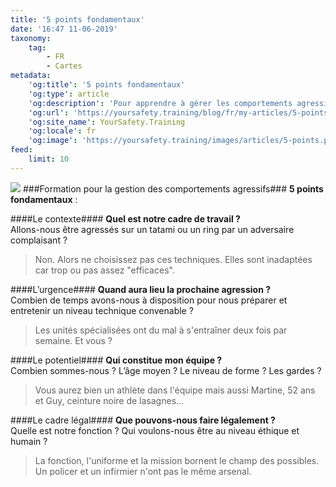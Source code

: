 ```yaml
---
title: '5 points fondamentaux'
date: '16:47 11-06-2019'
taxonomy:
    tag:
        - FR
        - Cartes
metadata:
    'og:title': '5 points fondamentaux'
    'og:type': article
    'og:description': 'Pour apprendre à gérer les comportements agressifs'
    'og:url': 'https://yoursafety.training/blog/fr/my-articles/5-points-a-verifier'
    'og:site_name': YourSafety.Training
    'og:locale': fr
    'og:image': 'https://yoursafety.training/images/articles/5-points.png'
feed:
    limit: 10
---
```


![](http://yoursafety.training/images/articles/5-points.png)
###Formation pour la gestion des comportements agressifs###
**5 points fondamentaux** :

####Le contexte####
**Quel est notre cadre de travail ?**<br> 
Allons-nous être agressés sur un tatami ou un ring par un adversaire complaisant ?
> Non. Alors ne choisissez pas ces techniques. Elles sont inadaptées car trop ou pas assez "efficaces".

####L’urgence#### 
**Quand aura lieu la prochaine agression ?**<br>
Combien de temps avons-nous à disposition pour nous préparer et entretenir un niveau technique convenable ?
> Les unités spécialisées ont du mal à s'entraîner deux fois par semaine. Et vous ?

####Le potentiel#### 
**Qui constitue mon équipe ?**<br>
Combien sommes-nous ? L’âge moyen ? Le niveau de forme ? Les gardes ?
> Vous aurez bien un athlète dans l'équipe mais aussi Martine, 52 ans et Guy, ceinture noire de lasagnes...

####Le cadre légal####
**Que pouvons-nous faire légalement ?**<br>
Quelle est notre fonction ? Qui voulons-nous être au niveau éthique et humain ?
> La fonction, l'uniforme et la mission bornent le champ des possibles. Un policer et un infirmier n'ont pas le même arsenal.